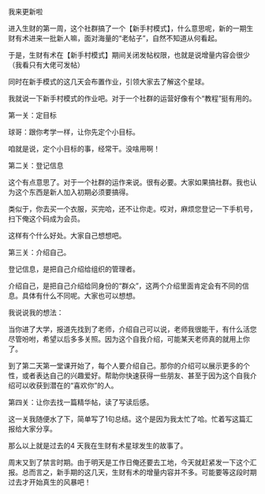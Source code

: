 我来更新啦



进入生财的第一周，这个社群搞了一个【新手村模式】，什么意思呢，新的一期生财有术进来一批新人嘛，面对海量的“老帖子”，自然不知道从何看起。



于是，生财有术在【新手村模式】期间关闭发帖权限，也就是说增量内容会很少（我看只有大佬可发帖）

同时在新手模式的这几天会布置作业，引领大家去了解这个星球。

我就说一下新手村模式的作业吧。对于一个社群的运营好像有个“教程”挺有用的。



第一关：定目标

球哥：跟你考学一样，让你先定个小目标。

咱就是说，定个小目标的事，经常干。没啥用啊！



第二关：登记信息

这个有点意思了。对于一个社群的运作来说。很有必要。大家如果搞社群。我也认为这个东西是新人加入初期必须要搞得。

类似于，你去买一个衣服，买完哈，还不让你走。哎对，麻烦您登记一下手机号，扫下俺这个码成为会员。

这样有个什么好处。大家自己想想吧。



第三关：介绍自己。

登记信息，是把自己介绍给组织的管理者。

介绍自己，是把自己介绍给同身份的“群众”，这两个介绍里面肯定会有不同的信息。具体有什么不同呢。大家也可以想想。

我说说我的想法：

当你进了大学，报道先找到了老师，介绍自己可以说，老师我很能干，有什么活您尽管吩咐，希望以后多多关照。因为这个自我介绍，可能某天老师真的就用上你了。

到了第二天第一堂课开始了，每个人要介绍自己。那你的介绍可以展示更多的个性，或者表达自己的兴趣爱好。帮助你快速获得一些朋友、甚至于因为这个自我介绍可以收获到潜在的“喜欢你”的人。



第四关：让你去找一篇精华帖，读了写读后感。

这一关我随便水了下，简单写了1句总结。这个是因为我太忙了哈。忙着写这篇汇报给大家分享。



那么以上就是过去的4 天我在生财有术星球发生的故事了。



周末又到了禁言时期。由于明天是工作日俺还要去工地，今天就赶紧发一下这个汇报。总而言之，新手期的这几天，生财有术的增量内容并不多。可能要等这段时期过去才开始真生的风暴吧！

